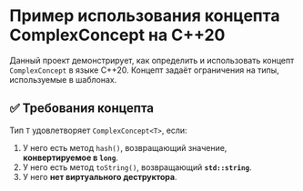 # Пример использования концепта ComplexConcept на C++20

Данный проект демонстрирует, как определить и использовать концепт `ComplexConcept` в языке C++20. Концепт задаёт ограничения на типы, используемые в шаблонах.

## ✅ Требования концепта

Тип `T` удовлетворяет `ComplexConcept<T>`, если:

1. У него есть метод `hash()`, возвращающий значение, **конвертируемое в `long`**.
2. У него есть метод `toString()`, возвращающий **`std::string`**.
3. У него **нет виртуального деструктора**.

